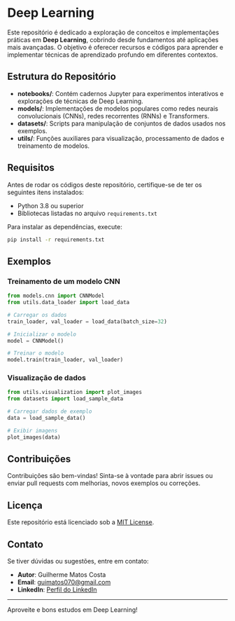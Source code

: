 # Deep Learning

Este repositório é dedicado a exploração de conceitos e implementações práticas em **Deep Learning**, cobrindo desde fundamentos até aplicações mais avançadas. O objetivo é oferecer recursos e códigos para aprender e implementar técnicas de aprendizado profundo em diferentes contextos.

## Estrutura do Repositório

- **notebooks/**: Contém cadernos Jupyter para experimentos interativos e explorações de técnicas de Deep Learning.
- **models/**: Implementações de modelos populares como redes neurais convolucionais (CNNs), redes recorrentes (RNNs) e Transformers.
- **datasets/**: Scripts para manipulação de conjuntos de dados usados nos exemplos.
- **utils/**: Funções auxiliares para visualização, processamento de dados e treinamento de modelos.

## Requisitos

Antes de rodar os códigos deste repositório, certifique-se de ter os seguintes itens instalados:

- Python 3.8 ou superior
- Bibliotecas listadas no arquivo `requirements.txt`

Para instalar as dependências, execute:

```bash
pip install -r requirements.txt
```

## Exemplos

### Treinamento de um modelo CNN

```python
from models.cnn import CNNModel
from utils.data_loader import load_data

# Carregar os dados
train_loader, val_loader = load_data(batch_size=32)

# Inicializar o modelo
model = CNNModel()

# Treinar o modelo
model.train(train_loader, val_loader)
```

### Visualização de dados

```python
from utils.visualization import plot_images
from datasets import load_sample_data

# Carregar dados de exemplo
data = load_sample_data()

# Exibir imagens
plot_images(data)
```

## Contribuições

Contribuições são bem-vindas! Sinta-se à vontade para abrir issues ou enviar pull requests com melhorias, novos exemplos ou correções.

## Licença

Este repositório está licenciado sob a [MIT License](LICENSE).

## Contato

Se tiver dúvidas ou sugestões, entre em contato:

- **Autor**: Guilherme Matos Costa
- **Email**: guimatos070@gmail.com
- **LinkedIn**: [Perfil do LinkedIn](www.linkedin.com/in/guilherme-matos-413400200)

---

Aproveite e bons estudos em Deep Learning!
